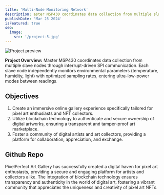 ```yaml
---
title: 'Multi-Node Monitoring Network'
description: aster MSP430 coordinates data collection from multiple slave nodes through interrupt-driven SPI communication.
publishDate: 'Mar 25 2024'
isFeatured: true
seo:
  image:
    src: '/project-5.jpg'
---
```


![Project preview](/project-5.jpg)



**Project Overview:**
Master MSP430 coordinates data collection from multiple slave nodes through interrupt-driven SPI communication. Each slave node independently monitors environmental parameters (temperature, humidity, light) with optimized sampling rates, entering ultra-low-power modes between readings.

## Objectives

1. Create an immersive online gallery experience specifically tailored for pixel art enthusiasts and NFT collectors.
2. Utilize blockchain technology to authenticate and secure ownership of digital artworks, ensuring a transparent and tamper-proof art marketplace.
3. Foster a community of digital artists and art collectors, providing a platform for collaboration, appreciation, and exchange.


## Github Repo

PixelPerfect Art Gallery has successfully created a digital haven for pixel art enthusiasts, providing a secure and engaging platform for artists and collectors alike. The integration of blockchain technology ensures transparency and authenticity in the world of digital art, fostering a vibrant community that appreciates the uniqueness and creativity of pixel art NFTs.

